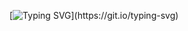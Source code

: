 [![Typing SVG](https://readme-typing-svg.demolab.com/?center=true&color=%2336BCF7&lines=Hi+i+am+Michail+Romaniuk;I+wanna+to+be+full+stack+developer;)](https://git.io/typing-svg)
